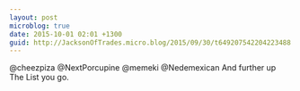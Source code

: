 ```yaml
---
layout: post
microblog: true
date: 2015-10-01 02:01 +1300
guid: http://JacksonOfTrades.micro.blog/2015/09/30/t649207542204223488.html
---
```

@cheezpiza @NextPorcupine @memeki @Nedemexican And further up The List you go.
